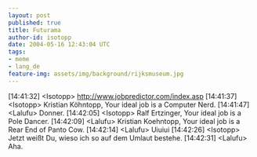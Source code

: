```yaml
---
layout: post
published: true
title: Futurama
author-id: isotopp
date: 2004-05-16 12:43:04 UTC
tags:
- meme
- lang_de
feature-img: assets/img/background/rijksmuseum.jpg
---
```

[14:41:32] &lt;Isotopp> <a href="http://www.jobpredictor.com/index.asp">http://www.jobpredictor.com/index.asp</a>
[14:41:37] &lt;Isotopp> Kristian Köhntopp, Your ideal job is a Computer Nerd.
[14:41:47] &lt;Lalufu> Donner.
[14:42:05] &lt;Isotopp> Ralf Ertzinger, Your ideal job is a Pole Dancer.
[14:42:09] &lt;Lalufu> Kristian Koehntopp, Your ideal job is a Rear End of Panto Cow.
[14:42:14] &lt;Lalufu> Uiuiui
[14:42:26] &lt;Isotopp> Jetzt weißt Du, wieso ich so auf dem Umlaut bestehe.
[14:42:31] &lt;Lalufu> Aha.

